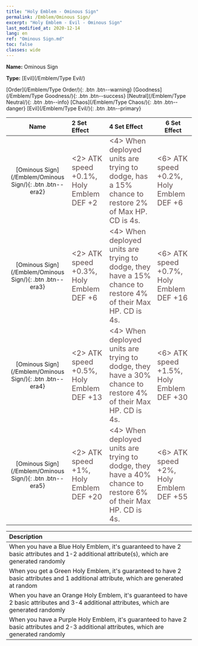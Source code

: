 ```yaml
---
title: "Holy Emblem - Ominous Sign"
permalink: /Emblem/Ominous Sign/
excerpt: "Holy Emblem - Evil - Ominous Sign"
last_modified_at: 2020-12-14
lang: en
ref: "Ominous Sign.md"
toc: false
classes: wide
---
```


 **Name:** Ominous Sign

 **Type:** [Evil](/Emblem/Type Evil/)

  [Order](/Emblem/Type Order/){: .btn .btn--warning}   [Goodness](/Emblem/Type Goodness/){: .btn .btn--success}   [Neutral](/Emblem/Type Neutral/){: .btn .btn--info}   [Chaos](/Emblem/Type Chaos/){: .btn .btn--danger}   [Evil](/Emblem/Type Evil/){: .btn .btn--primary} 

  |         Name            |    2 Set Effect    |   4 Set Effect   | 6 Set Effect   | 
  |:-----------------------:|:-------------------|:-----------------|----------------| 
  | [Ominous Sign](/Emblem/Ominous Sign/){: .btn .btn--era2} | <span style="color: #645252;font-size:20px"><2> ATK speed +0.1%, Holy Emblem DEF +2</span> | <span style="color: #645252;font-size:20px"><4> When deployed units are trying to dodge, has a 15% chance to restore 2% of Max HP. CD is 4s.</span> | <span style="color: #645252;font-size:20px"><6> ATK speed +0.2%, Holy Emblem DEF +6</span> | 
  | [Ominous Sign](/Emblem/Ominous Sign/){: .btn .btn--era3} | <span style="color: #645252;font-size:20px"><2> ATK speed +0.3%, Holy Emblem DEF +6</span> | <span style="color: #645252;font-size:20px"><4> When deployed units are trying to dodge, they have a 15% chance to restore 4% of their Max HP. CD is 4s.</span> | <span style="color: #645252;font-size:20px"><6> ATK speed +0.7%, Holy Emblem DEF +16</span> | 
  | [Ominous Sign](/Emblem/Ominous Sign/){: .btn .btn--era4} | <span style="color: #645252;font-size:20px"><2> ATK speed +0.5%, Holy Emblem DEF +13</span> | <span style="color: #645252;font-size:20px"><4> When deployed units are trying to dodge, they have a 30% chance to restore 4% of their Max HP. CD is 4s.</span> | <span style="color: #645252;font-size:20px"><6> ATK speed +1.5%, Holy Emblem DEF +30</span> | 
  | [Ominous Sign](/Emblem/Ominous Sign/){: .btn .btn--era5} | <span style="color: #645252;font-size:20px"><2> ATK speed +1%, Holy Emblem DEF +20</span> | <span style="color: #645252;font-size:20px"><4> When deployed units are trying to dodge, they have a 40% chance to restore 6% of their Max HP. CD is 4s.</span> | <span style="color: #645252;font-size:20px"><6> ATK speed +2%, Holy Emblem DEF +55</span> | 

  |         Description            | 
  |:-------------------------------|
  | When you have a Blue Holy Emblem, it's guaranteed to have 2 basic attributes and 1-2 additional attribute(s), which are generated randomly |
  | When you get a Green Holy Emblem, it's guaranteed to have 2 basic attributes and 1 additional attribute, which are generated at random |
  | When you have an Orange Holy Emblem, it's guaranteed to have 2 basic attributes and 3-4 additional attributes, which are generated randomly |
  | When you have a Purple Holy Emblem, it's guaranteed to have 2 basic attributes and 2-3 additional attributes, which are generated randomly |
